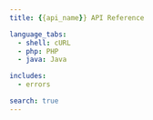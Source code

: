 ```yaml
---
title: {{api_name}} API Reference

language_tabs:
  - shell: cURL
  - php: PHP
  - java: Java

includes:
  - errors

search: true
---
```

